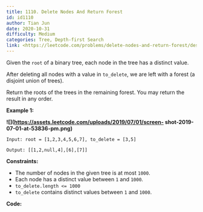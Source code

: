 ```yaml
---
title: 1110. Delete Nodes And Return Forest
id: id1110
author: Tian Jun
date: 2020-10-31
difficulty: Medium
categories: Tree, Depth-first Search
link: <https://leetcode.com/problems/delete-nodes-and-return-forest/description/>
---
```


Given the `root` of a binary tree, each node in the tree has a distinct value.

After deleting all nodes with a value in `to_delete`, we are left with a
forest (a disjoint union of trees).

Return the roots of the trees in the remaining forest.  You may return the
result in any order.



**Example 1:**

**![](https://assets.leetcode.com/uploads/2019/07/01/screen-
shot-2019-07-01-at-53836-pm.png)**
            
	Input: root = [1,2,3,4,5,6,7], to_delete = [3,5]    
	Output: [[1,2,null,4],[6],[7]]    



**Constraints:**

  * The number of nodes in the given tree is at most `1000`.
  * Each node has a distinct value between `1` and `1000`.
  * `to_delete.length <= 1000`
  * `to_delete` contains distinct values between `1` and `1000`.


**Code:**
